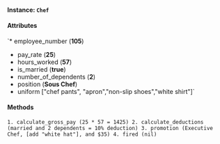 #### Instance: `Chef`

#### Attributes
`* employee_number (**105**)
 * pay_rate (**25**)
 * hours_worked (**57**)
 * is_married (**true**)
 * number_of_dependents (**2**)
 * position (**Sous Chef**)
 * uniform ["chef pants", "apron","non-slip shoes","white shirt"]`


 #### Methods
 `1. calculate_gross_pay (25 * 57 = 1425)
  2. calculate_deductions (married and 2 dependents = 10% deduction)
  3. promotion (Executive Chef, [add "white hat"], and $35)
  4. fired (nil)
  `
